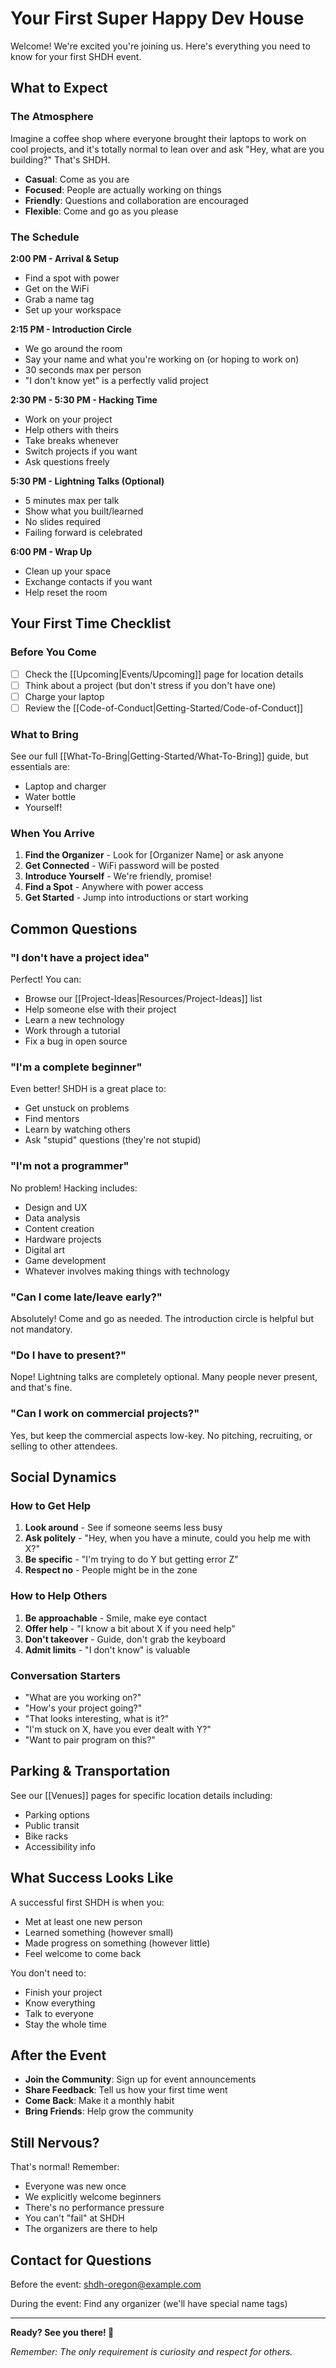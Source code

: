 # Your First Super Happy Dev House

Welcome! We're excited you're joining us. Here's everything you need to know for your first SHDH event.

## What to Expect

### The Atmosphere
Imagine a coffee shop where everyone brought their laptops to work on cool projects, and it's totally normal to lean over and ask "Hey, what are you building?" That's SHDH.

- **Casual**: Come as you are
- **Focused**: People are actually working on things
- **Friendly**: Questions and collaboration are encouraged
- **Flexible**: Come and go as you please

### The Schedule

**2:00 PM - Arrival & Setup**
- Find a spot with power
- Get on the WiFi
- Grab a name tag
- Set up your workspace

**2:15 PM - Introduction Circle**
- We go around the room
- Say your name and what you're working on (or hoping to work on)
- 30 seconds max per person
- "I don't know yet" is a perfectly valid project

**2:30 PM - 5:30 PM - Hacking Time**
- Work on your project
- Help others with theirs
- Take breaks whenever
- Switch projects if you want
- Ask questions freely

**5:30 PM - Lightning Talks (Optional)**
- 5 minutes max per talk
- Show what you built/learned
- No slides required
- Failing forward is celebrated

**6:00 PM - Wrap Up**
- Clean up your space
- Exchange contacts if you want
- Help reset the room

## Your First Time Checklist

### Before You Come
- [ ] Check the [[Upcoming|Events/Upcoming]] page for location details
- [ ] Think about a project (but don't stress if you don't have one)
- [ ] Charge your laptop
- [ ] Review the [[Code-of-Conduct|Getting-Started/Code-of-Conduct]]

### What to Bring
See our full [[What-To-Bring|Getting-Started/What-To-Bring]] guide, but essentials are:
- Laptop and charger
- Water bottle
- Yourself!

### When You Arrive
1. **Find the Organizer** - Look for [Organizer Name] or ask anyone
2. **Get Connected** - WiFi password will be posted
3. **Introduce Yourself** - We're friendly, promise!
4. **Find a Spot** - Anywhere with power access
5. **Get Started** - Jump into introductions or start working

## Common Questions

### "I don't have a project idea"
Perfect! You can:
- Browse our [[Project-Ideas|Resources/Project-Ideas]] list
- Help someone else with their project
- Learn a new technology
- Work through a tutorial
- Fix a bug in open source

### "I'm a complete beginner"
Even better! SHDH is a great place to:
- Get unstuck on problems
- Find mentors
- Learn by watching others
- Ask "stupid" questions (they're not stupid)

### "I'm not a programmer"
No problem! Hacking includes:
- Design and UX
- Data analysis
- Content creation
- Hardware projects
- Digital art
- Game development
- Whatever involves making things with technology

### "Can I come late/leave early?"
Absolutely! Come and go as needed. The introduction circle is helpful but not mandatory.

### "Do I have to present?"
Nope! Lightning talks are completely optional. Many people never present, and that's fine.

### "Can I work on commercial projects?"
Yes, but keep the commercial aspects low-key. No pitching, recruiting, or selling to other attendees.

## Social Dynamics

### How to Get Help
1. **Look around** - See if someone seems less busy
2. **Ask politely** - "Hey, when you have a minute, could you help me with X?"
3. **Be specific** - "I'm trying to do Y but getting error Z"
4. **Respect no** - People might be in the zone

### How to Help Others
1. **Be approachable** - Smile, make eye contact
2. **Offer help** - "I know a bit about X if you need help"
3. **Don't takeover** - Guide, don't grab the keyboard
4. **Admit limits** - "I don't know" is valuable

### Conversation Starters
- "What are you working on?"
- "How's your project going?"
- "That looks interesting, what is it?"
- "I'm stuck on X, have you ever dealt with Y?"
- "Want to pair program on this?"

## Parking & Transportation

See our [[Venues]] pages for specific location details including:
- Parking options
- Public transit
- Bike racks
- Accessibility info

## What Success Looks Like

A successful first SHDH is when you:
- Met at least one new person
- Learned something (however small)
- Made progress on something (however little)
- Feel welcome to come back

You don't need to:
- Finish your project
- Know everything
- Talk to everyone
- Stay the whole time

## After the Event

- **Join the Community**: Sign up for event announcements
- **Share Feedback**: Tell us how your first time went
- **Come Back**: Make it a monthly habit
- **Bring Friends**: Help grow the community

## Still Nervous?

That's normal! Remember:
- Everyone was new once
- We explicitly welcome beginners
- There's no performance pressure
- You can't "fail" at SHDH
- The organizers are there to help

## Contact for Questions

Before the event: shdh-oregon@example.com

During the event: Find any organizer (we'll have special name tags)

---

**Ready? See you there! 🚀**

*Remember: The only requirement is curiosity and respect for others.*
